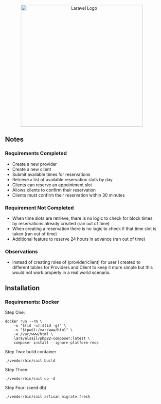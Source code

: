 <p align="center"><a href="https://laravel.com" target="_blank"><img src="https://raw.githubusercontent.com/laravel/art/master/logo-lockup/5%20SVG/2%20CMYK/1%20Full%20Color/laravel-logolockup-cmyk-red.svg" width="400" alt="Laravel Logo"></a></p>

## Notes
### Requirements Completed
- Create a new provider
- Create a new client
- Submit available times for reservations
- Retrieve a list of available reservation slots by day
- Clients can reserve an appointment slot
- Allows clients to confirm their reservation
- Clients must confirm their reservation within 30 minutes

### Requirement Not Completed
- When time slots are retrieve, there is no logic to check for block times by reservations already created (ran out of time)
- When creating a reservation there is no logic to check if that time slot is taken (ran out of time)
- Additional feature to reserve 24 hours in advance (ran out of time)

### Observations
- Instead of creating roles of (provider/client) for user I created to different tables for Providers and Client to keep it more simple but this would not work properly in a real world scenario.
## Installation
### Requirements: **Docker**

Step One:

```
docker run --rm \
    -u "$(id -u):$(id -g)" \
    -v "$(pwd):/var/www/html" \
    -w /var/www/html \
    laravelsail/php82-composer:latest \
    composer install --ignore-platform-reqs
```

Step Two: build container

```
./vendor/bin/sail build
```

Step Three:

```
./vendor/bin/sail up -d
```

Step Four: (seed db)

```
./vendor/bin/sail artisan migrate:fresh
```
